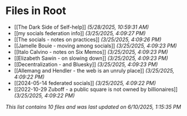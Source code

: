 # Files in Root

- [[The Dark Side of Self-help]] *(5/28/2025, 10:59:31 AM)*
- [[my socials federation info]] *(3/25/2025, 4:09:27 PM)*
- [[The socials - notes on practices]] *(3/25/2025, 4:09:26 PM)*
- [[Jamelle Bouie - moving among socials]] *(3/25/2025, 4:09:23 PM)*
- [[Italo Calvino - notes on Six Memos]] *(3/25/2025, 4:09:23 PM)*
- [[Elizabeth Sawin - on slowing down]] *(3/25/2025, 4:09:23 PM)*
- [[Decentralization - and Bluesky]] *(3/25/2025, 4:09:23 PM)*
- [[Allemang and Hendler - the web is an unruly place]] *(3/25/2025, 4:09:22 PM)*
- [[2024-05-14 federated socials]] *(3/25/2025, 4:09:22 PM)*
- [[2022-10-29 Zuboff - a public square is not owned by billionaires]] *(3/25/2025, 4:09:22 PM)*

*This list contains 10 files and was last updated on 6/10/2025, 1:15:35 PM*